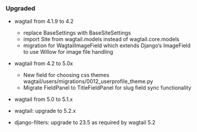 ### Upgraded 

- wagtail from 4.1.9 to 4.2
  - replace BaseSettings with BaseSiteSettings
  - import Site from wagtail.models instead of wagtail.core.models
  - migration for WagtailImageField which extends Django’s ImageField to use Willow for image file handling

- wagtail from 4.2 to 5.0x
  - New field for choosing css themes   
    wagtail/users/migrations/0012_userprofile_theme.py
  - Migrate FieldPanel to TitleFieldPanel for slug field sync functionality

- wagtail from 5.0 to 5.1.x
- wagtail: upgrade to 5.2.x
- django-filters: upgrade to 23.5 as required by wagtail 5.2
